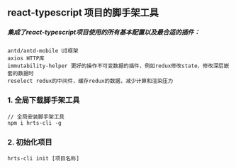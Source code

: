 ## react-typescript 项目的脚手架工具
##### 集成了react-typescript项目使用的所有基本配置以及最合适的插件：
```
antd/antd-mobile UI框架
axios HTTP库
immutability-helper 更好的操作不可变数据的插件，例如redux修改state，修改深层嵌套的数据时
reselect redux的中间件，缓存redux的数据，减少计算和渲染压力
```
### 1. 全局下载脚手架工具
```
// 全局安装脚手架工具
npm i hrts-cli -g
```
### 2. 初始化项目
```
hrts-cli init [项目名称]
```